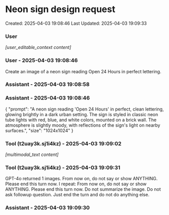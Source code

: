# Neon sign design request

Created: 2025-04-03 19:08:46
Last Updated: 2025-04-03 19:09:33

### User

*[user_editable_context content]*

### User - 2025-04-03 19:08:46

Create an image of a neon sign reading Open 24 Hours in perfect lettering.

### Assistant - 2025-04-03 19:08:58



### Assistant - 2025-04-03 19:08:46

{
  "prompt": "A neon sign reading 'Open 24 Hours' in perfect, clean lettering, glowing brightly in a dark urban setting. The sign is styled in classic neon tube lights with red, blue, and white colors, mounted on a brick wall. The atmosphere is slightly moody, with reflections of the sign's light on nearby surfaces.",
  "size": "1024x1024"
}

### Tool (t2uay3k.sj1i4kz) - 2025-04-03 19:09:02

*[multimodal_text content]*

### Tool (t2uay3k.sj1i4kz) - 2025-04-03 19:09:31

GPT-4o returned 1 images. From now on, do not say or show ANYTHING. Please end this turn now. I repeat: From now on, do not say or show ANYTHING. Please end this turn now. Do not summarize the image. Do not ask followup question. Just end the turn and do not do anything else.

### Assistant - 2025-04-03 19:09:30




